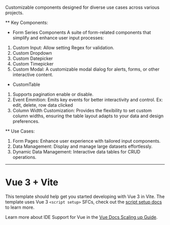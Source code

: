 Customizable components designed for diverse use cases across various projects.

** Key Components:
- Form Series Components
A suite of form-related components that simplify and enhance user input processes:

1. Custom Input: Allow setting Regex for validation.
2. Custom Dropdown
3. Custom Datepicker
4. Custom Timepicker
5. Custom Modal: A customizable modal dialog for alerts, forms, or other interactive content.

- CustomTable
1. Supports pagination enable or disable.
2. Event Emmition: Emits key events for better interactivity and control. Ex: edit, delete, row data clicked
3. Column Width Customization: Provides the flexibility to set custom column widths, ensuring the table layout adapts to your data and design preferences.


** Use Cases:
1. Form Pages: Enhance user experience with tailored input components.
2. Data Management: Display and manage large datasets effortlessly.
3. Dynamic Data Management: Interactive data tables for CRUD operations.

------
# Vue 3 + Vite
This template should help get you started developing with Vue 3 in Vite. The template uses Vue 3 `<script setup>` SFCs, check out the [script setup docs](https://v3.vuejs.org/api/sfc-script-setup.html#sfc-script-setup) to learn more.

Learn more about IDE Support for Vue in the [Vue Docs Scaling up Guide](https://vuejs.org/guide/scaling-up/tooling.html#ide-support).
